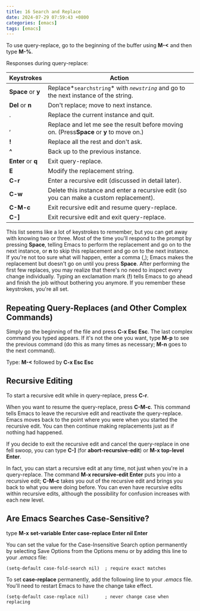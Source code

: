 ```yaml
---  
title: 16 Search and Replace  
date: 2024-07-29 07:59:43 +0800  
categories: [emacs]  
tags: [emacs]  
--- 
```

To use query-replace, go to the beginning of the buffer using **M-<** and then type **M-%**.

Responses during query-replace:


| **Keystrokes**     | **Action**                                                                                |
| ------------------ | ----------------------------------------------------------------------------------------- |
| **Space** or **y** | Replace*`searchstring`* with *`newstring`* and go to the next instance of the string.     |
| **Del** or **n**   | Don't replace; move to next instance.                                                     |
| .                  | Replace the current instance and quit.                                                    |
| ,                  | Replace and let me see the result before moving on. (Press**Space** or **y** to move on.) |
| **!**              | Replace all the rest and don't ask.                                                       |
| **^**              | Back up to the previous instance.                                                         |
| **Enter** or **q** | Exit query-replace.                                                                       |
| **E**              | Modify the replacement string.                                                            |
| **C-r**            | Enter a recursive edit (discussed in detail later).                                       |
| **C-w**            | Delete this instance and enter a recursive edit (so you can make a custom replacement).   |
| **C-M-c**          | Exit recursive edit and resume query-replace.                                             |
| **C-]**            | Exit recursive edit and exit query-replace.                                               |

This list seems like a lot of keystrokes to remember, but you can get away with knowing two or three. Most of the time you'll respond to the prompt by pressing **Space**, telling Emacs to perform the replacement and go on to the next instance, or **n** to skip this replacement and go on to the next instance. If you're not too sure what will happen, enter a comma (,); Emacs makes the replacement but doesn't go on until you press **Space**. After performing the first few replaces, you may realize that there's no need to inspect every change individually. Typing an exclamation mark (**!**) tells Emacs to go ahead and finish the job without bothering you anymore. If you remember these keystrokes, you're all set.


## Repeating Query-Replaces (and Other Complex Commands)

Simply go the beginning of the file and press **C-x Esc Esc**. The last complex command you typed appears. If it's not the one you want, type **M-p** to see the previous command (do this as many times as necessary; **M-n** goes to the next command).

Type: **M-<** followed by **C-x Esc Esc**

## Recursive Editing

To start a recursive edit while in query-replace, press **C-r**.

When you want to resume the query-replace, press **C-M-c**. This command tells Emacs to leave the recursive edit and reactivate the query-replace. Emacs moves back to the point where you were when you started the recursive edit. You can then continue making replacements just as if nothing had happened.

If you decide to exit the recursive edit and cancel the query-replace in one fell swoop, you can type **C-]** (for **abort-recursive-edit**) or **M-x top-level Enter**.

In fact, you can start a recursive edit at any time, not just when you're in a query-replace. The command **M-x recursive-edit Enter** puts you into a recursive edit; **C-M-c** takes you out of the recursive edit and brings you back to what you were doing before. You can even have recursive edits within recursive edits, although the possibility for confusion increases with each new level.

## Are Emacs Searches Case-Sensitive?

type **M-x** **set-variable** **Enter case-replace Enter nil Enter**

You can set the value for the Case-Insensitive Search option permanently by selecting Save Options from the Options menu or by adding this line to your *.emacs* file:

```
(setq-default case-fold-search nil)  ; require exact matches
```

To set **case-replace** permanently, add the following line to your *.emacs* file. You'll need to restart Emacs to have the change take effect.

```
(setq-default case-replace nil)      ; never change case when replacing
```
